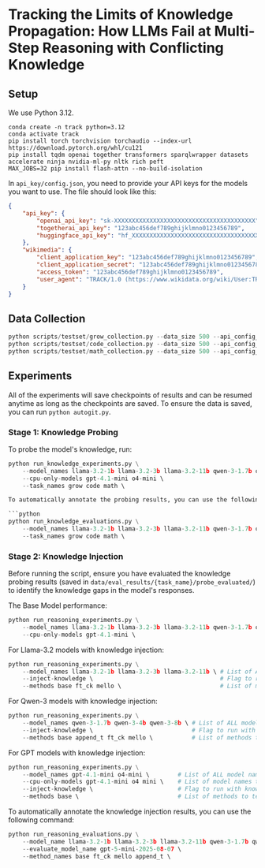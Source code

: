# Tracking the Limits of Knowledge Propagation: How LLMs Fail at Multi-Step Reasoning with Conflicting Knowledge

## Setup

We use Python 3.12.

```
conda create -n track python=3.12
conda activate track
pip install torch torchvision torchaudio --index-url https://download.pytorch.org/whl/cu121
pip install tqdm openai together transformers sparqlwrapper datasets accelerate ninja nvidia-ml-py nltk rich peft
MAX_JOBS=32 pip install flash-attn --no-build-isolation
```

In `api_key/config.json`, you need to provide your API keys for the models you want to use. The file should look like this:

```json
{
    "api_key": {
        "openai_api_key": "sk-XXXXXXXXXXXXXXXXXXXXXXXXXXXXXXXXXXXXXXXX",
        "togetherai_api_key": "123abc456def789ghijklmno0123456789",
        "huggingface_api_key": "hf_XXXXXXXXXXXXXXXXXXXXXXXXXXXXXXXXXXXXXXXX"
    },
    "wikimedia": {
        "client_application_key": "123abc456def789ghijklmno0123456789",
        "client_application_secret": "123abc456def789ghijklmno0123456789",
        "access_token": "123abc456def789ghijklmno0123456789",
        "user_agent": "TRACK/1.0 (https://www.wikidata.org/wiki/User:TRACK)"
    }
}
```

## Data Collection

```python
python scripts/testset/grow_collection.py --data_size 500 --api_config_file ./api_key/config.json
python scripts/testset/code_collection.py --data_size 500 --api_config_file ./api_key/config.json
python scripts/testset/math_collection.py --data_size 500 --api_config_file ./api_key/config.json
```

## Experiments

All of the experiments will save checkpoints of results and can be resumed anytime as long as the checkpoints are saved. To ensure the data is saved, you can run `python autogit.py`.

### Stage 1: Knowledge Probing

To probe the model's knowledge, run:

```python
python run_knowledge_experiments.py \
    --model_names llama-3.2-1b llama-3.2-3b llama-3.2-11b qwen-3-1.7b qwen-3-4b qwen-3-8b gpt-4.1-mini o4-mini \    # List of ALL model names to run.
    --cpu-only-models gpt-4.1-mini o4-mini \                                                                        # List of model names that are CPU-only
    --task_names grow code math \                                                                                   # List of task names. "grow" means WIKI (previously Graph Reasoning On Wikidata)

To automatically annotate the probing results, you can use the following command:

```python
python run_knowledge_evaluations.py \
    --model_names llama-3.2-1b llama-3.2-3b llama-3.2-11b qwen-3-1.7b qwen-3-4b qwen-3-8b gpt-4.1-mini o4-mini \    # List of ALL model names to run.
    --task_names grow code math \                                                                                   # List of task names. "grow" means WIKI (previously Graph Reasoning On Wikidata)
```

### Stage 2: Knowledge Injection

Before running the script, ensure you have evaluated the knowledge probing results (saved in `data/eval_results/{task_name}/probe_evaluated/`) to identify the knowledge gaps in the model's responses.

The Base Model performance:

```python
python run_reasoning_experiments.py \
    --model_names llama-3.2-1b llama-3.2-3b llama-3.2-11b qwen-3-1.7b qwen-3-4b qwen-3-8b gpt-4.1-mini \    # List of ALL model names to run.
    --cpu-only-models gpt-4.1-mini \                                                                        # List of model names that are CPU-only
```

For Llama-3.2 models with knowledge injection:

```python
python run_reasoning_experiments.py \
    --model_names llama-3.2-1b llama-3.2-3b llama-3.2-11b \ # List of ALL model names to run.
    --inject-knowledge \                                    # Flag to run with knowledge injection. If not set, runs original baselines.
    --methods base ft_ck mello \                            # List of methods to test (e.g., base, ft_ck).
```

For Qwen-3 models with knowledge injection:

```python
python run_reasoning_experiments.py \
    --model_names qwen-3-1.7b qwen-3-4b qwen-3-8b \ # List of ALL model names to run.
    --inject-knowledge \                            # Flag to run with knowledge injection. If not set, runs original baselines.
    --methods base append_t ft_ck mello \           # List of methods to test (e.g., base, ft_ck).
```

For GPT models with knowledge injection:

```python
python run_reasoning_experiments.py \
    --model_names gpt-4.1-mini o4-mini \        # List of ALL model names to run.
    --cpu-only-models gpt-4.1-mini o4 mini \    # List of model names that are CPU-only
    --inject-knowledge \                        # Flag to run with knowledge injection. If not set, runs original baselines.
    --methods base \                            # List of methods to test (e.g., base, ft_ck).
```

To automatically annotate the knowledge injection results, you can use the following command:

```python
python run_reasoning_evaluations.py \
    --model_name llama-3.2-1b llama-3.2-3b llama-3.2-11b qwen-3-1.7b qwen-3-4b qwen-3-8b gpt-4.1-mini o4-mini \ # List of ALL model names to run.
    --evaluate_model_name gpt-5-mini-2025-08-07 \                                                               # List of model names for evaluation.
    --method_names base ft_ck mello append_t \                                                                       # List of methods to test (e.g., base, ft_ck).
```

